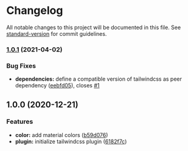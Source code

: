 # Changelog

All notable changes to this project will be documented in this file. See [standard-version](https://github.com/conventional-changelog/standard-version) for commit guidelines.

### [1.0.1](https://github.com/ahaasler/tailwindcss-material/compare/v1.0.0...v1.0.1) (2021-04-02)


### Bug Fixes

* **dependencies:** define a compatible version of tailwindcss as peer dependency ([eebfd05](https://github.com/ahaasler/tailwindcss-material/commit/eebfd058b5964f543fc02fc11abf14d612e0cb3b)), closes [#1](https://github.com/ahaasler/tailwindcss-material/issues/1)

## 1.0.0 (2020-12-21)


### Features

* **color:** add material colors ([b59d076](https://github.com/ahaasler/tailwindcss-material/commit/b59d076758f68b9320c5c1ab8fc5cf7d947f5ddd))
* **plugin:** initialize tailwindcss plugin ([6182f7c](https://github.com/ahaasler/tailwindcss-material/commit/6182f7c6f1a286db4d7bf6e5aaafa04ef0a9e560))
